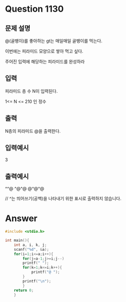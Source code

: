 Question 1130
==================
문제 설명
------------------
@(골뱅이)를 좋아하는 gt는 매일매일 골뱅이를 먹는다.

이번에는 피라미드 모양으로 쌓아 먹고 싶다.

주어진 입력에 해당하는 피라미드를 완성하라

 

입력
------------------
피라미드 층 수 N이 입력된다.

1<= N <= 210 인 정수

출력
------------------
N층의 피라미드 @을 출력한다.

입력예시
------------------
3

출력예시
------------------
^^@
^@^@
@^@^@

// ^는 띄어쓰기(공백)을 나타내기 위한 표시로 출력하지 않습니다.

Answer
==================
```cpp
#include <stdio.h>

int main(){
    int a, i, k, j;
    scanf("%d", &a);
    for(i=1;i<=a;i++){
        for(j=a-1;j>=i;j--)
        printf(" ");
        for(k=1;k<=i;k++){
            printf("@ ");
        }
        printf("\n");
        }
    return 0;
    }
```
